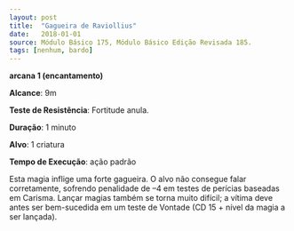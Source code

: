 ```yaml
---
layout: post
title:  "Gagueira de Raviollius"
date:   2018-01-01
source: Módulo Básico 175, Módulo Básico Edição Revisada 185.
tags: [nenhum, bardo]
---
```


**arcana 1 (encantamento)**

**Alcance**: 9m

**Teste de Resistência**: Fortitude anula.

**Duração**: 1 minuto

**Alvo**: 1 criatura

**Tempo de Execução**: ação padrão

Esta magia inflige uma forte gagueira.
O alvo não consegue falar corretamente, sofrendo penalidade de –4 em testes de perícias baseadas em Carisma. Lançar magias também se torna muito difícil; a vítima deve antes ser bem-sucedida em um teste de Vontade (CD 15 + nível da magia a ser lançada).
